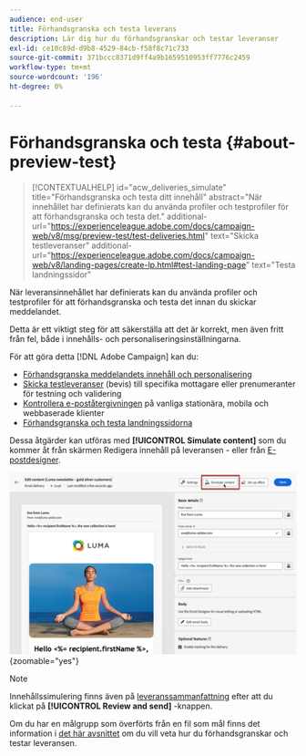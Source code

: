 ```yaml
---
audience: end-user
title: Förhandsgranska och testa leverans
description: Lär dig hur du förhandsgranskar och testar leveranser
exl-id: ce10c89d-d9b8-4529-84cb-f58f8c71c733
source-git-commit: 371bccc8371d9ff4a9b1659510953ff7776c2459
workflow-type: tm+mt
source-wordcount: '196'
ht-degree: 0%

---
```


# Förhandsgranska och testa {#about-preview-test}

>[!CONTEXTUALHELP]
>id="acw_deliveries_simulate"
>title="Förhandsgranska och testa ditt innehåll"
>abstract="När innehållet har definierats kan du använda profiler och testprofiler för att förhandsgranska och testa det."
>additional-url="https://experienceleague.adobe.com/docs/campaign-web/v8/msg/preview-test/test-deliveries.html" text="Skicka testleveranser"
>additional-url="https://experienceleague.adobe.com/docs/campaign-web/v8/landing-pages/create-lp.html#test-landing-page" text="Testa landningssidor"

När leveransinnehållet har definierats kan du använda profiler och testprofiler för att förhandsgranska och testa det innan du skickar meddelandet.

Detta är ett viktigt steg för att säkerställa att det är korrekt, men även fritt från fel, både i innehålls- och personaliseringsinställningarna.

För att göra detta [!DNL Adobe Campaign] kan du:

* [Förhandsgranska meddelandets innehåll och personalisering](preview-content.md)
* [Skicka testleveranser](test-deliveries.md) (bevis) till specifika mottagare eller prenumeranter för testning och validering
* [Kontrollera e-poståtergivningen](email-rendering.md) på vanliga stationära, mobila och webbaserade klienter
* [Förhandsgranska och testa landningssidorna](../landing-pages/create-lp.md#test-landing-page)

Dessa åtgärder kan utföras med **[!UICONTROL Simulate content]** som du kommer åt från skärmen Redigera innehåll på leveransen - eller från [E-postdesigner](../email/get-started-email-designer.md).

![](assets/simulate-button.png){zoomable=&quot;yes&quot;}

>[!NOTE]
>
>Innehållssimulering finns även på [leveranssammanfattning](../monitor/prepare-send.md) efter att du klickat på **[!UICONTROL Review and send]** -knappen.
>
>Om du har en målgrupp som överförts från en fil som mål finns det information i [det här avsnittet](../audience/file-audience.md#preview--test-your-email-test) om du vill veta hur du förhandsgranskar och testar leveransen.
